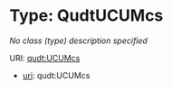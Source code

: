 # Type: QudtUCUMcs




_No class (type) description specified_



URI: [qudt:UCUMcs](http://qudt.org/schema/qudt/UCUMcs)


* [uri](https://w3id.org/linkml/uri): qudt:UCUMcs










